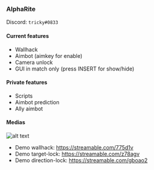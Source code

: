 ### AlphaRite

Discord: `tricky#0833`

#### Current features
* Wallhack
* Aimbot (aimkey for enable)
* Camera unlock
* GUI in match only (press INSERT for show/hide)

#### Private features
* Scripts
* Aimbot prediction
* Ally aimbot

#### Medias

![alt text](https://i.imgur.com/C9IOYyU.png)

 * Demo wallhack: https://streamable.com/775d1v
 * Demo target-lock: https://streamable.com/z78agv
 * Demo direction-lock: https://streamable.com/gboao2
